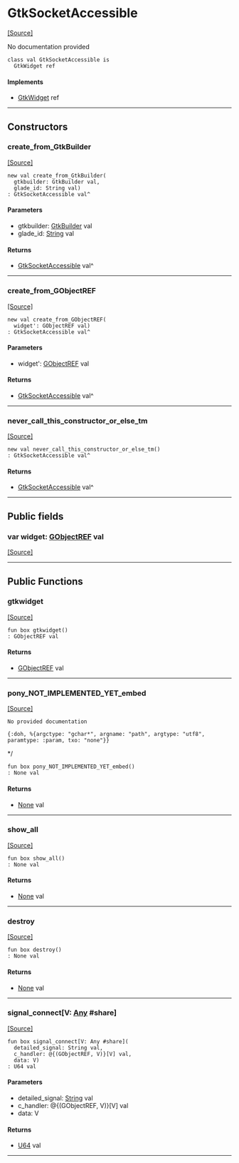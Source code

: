 # GtkSocketAccessible
<span class="source-link">[[Source]](src/gtk3/GtkSocketAccessible.md#L6)</span>

No documentation provided


```pony
class val GtkSocketAccessible is
  GtkWidget ref
```

#### Implements

* [GtkWidget](gtk3-GtkWidget.md) ref

---

## Constructors

### create_from_GtkBuilder
<span class="source-link">[[Source]](src/gtk3/GtkSocketAccessible.md#L14)</span>


```pony
new val create_from_GtkBuilder(
  gtkbuilder: GtkBuilder val,
  glade_id: String val)
: GtkSocketAccessible val^
```
#### Parameters

*   gtkbuilder: [GtkBuilder](gtk3-GtkBuilder.md) val
*   glade_id: [String](builtin-String.md) val

#### Returns

* [GtkSocketAccessible](gtk3-GtkSocketAccessible.md) val^

---

### create_from_GObjectREF
<span class="source-link">[[Source]](src/gtk3/GtkSocketAccessible.md#L17)</span>


```pony
new val create_from_GObjectREF(
  widget': GObjectREF val)
: GtkSocketAccessible val^
```
#### Parameters

*   widget': [GObjectREF](gtk3-..-gobject-GObjectREF.md) val

#### Returns

* [GtkSocketAccessible](gtk3-GtkSocketAccessible.md) val^

---

### never_call_this_constructor_or_else_tm
<span class="source-link">[[Source]](src/gtk3/GtkSocketAccessible.md#L20)</span>


```pony
new val never_call_this_constructor_or_else_tm()
: GtkSocketAccessible val^
```

#### Returns

* [GtkSocketAccessible](gtk3-GtkSocketAccessible.md) val^

---

## Public fields

### var widget: [GObjectREF](gtk3-..-gobject-GObjectREF.md) val
<span class="source-link">[[Source]](src/gtk3/GtkSocketAccessible.md#L10)</span>



---

## Public Functions

### gtkwidget
<span class="source-link">[[Source]](src/gtk3/GtkSocketAccessible.md#L12)</span>


```pony
fun box gtkwidget()
: GObjectREF val
```

#### Returns

* [GObjectREF](gtk3-..-gobject-GObjectREF.md) val

---

### pony_NOT_IMPLEMENTED_YET_embed
<span class="source-link">[[Source]](src/gtk3/GtkSocketAccessible.md#L26)</span>


    No provided documentation

    {:doh, %{argctype: "gchar*", argname: "path", argtype: "utf8", paramtype: :param, txo: "none"}}
*/


```pony
fun box pony_NOT_IMPLEMENTED_YET_embed()
: None val
```

#### Returns

* [None](builtin-None.md) val

---

### show_all
<span class="source-link">[[Source]](src/gtk3/GtkWidget.md#L4)</span>


```pony
fun box show_all()
: None val
```

#### Returns

* [None](builtin-None.md) val

---

### destroy
<span class="source-link">[[Source]](src/gtk3/GtkWidget.md#L7)</span>


```pony
fun box destroy()
: None val
```

#### Returns

* [None](builtin-None.md) val

---

### signal_connect\[V: [Any](builtin-Any.md) #share\]
<span class="source-link">[[Source]](src/gtk3/GtkWidget.md#L10)</span>


```pony
fun box signal_connect[V: Any #share](
  detailed_signal: String val,
  c_handler: @{(GObjectREF, V)}[V] val,
  data: V)
: U64 val
```
#### Parameters

*   detailed_signal: [String](builtin-String.md) val
*   c_handler: @{(GObjectREF, V)}[V] val
*   data: V

#### Returns

* [U64](builtin-U64.md) val

---

